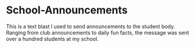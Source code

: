 # School-Announcements
This is a text blast I used to send announcements to the student body. Ranging from club announcements to daily fun facts, the message was sent over a hundred students at my school.
